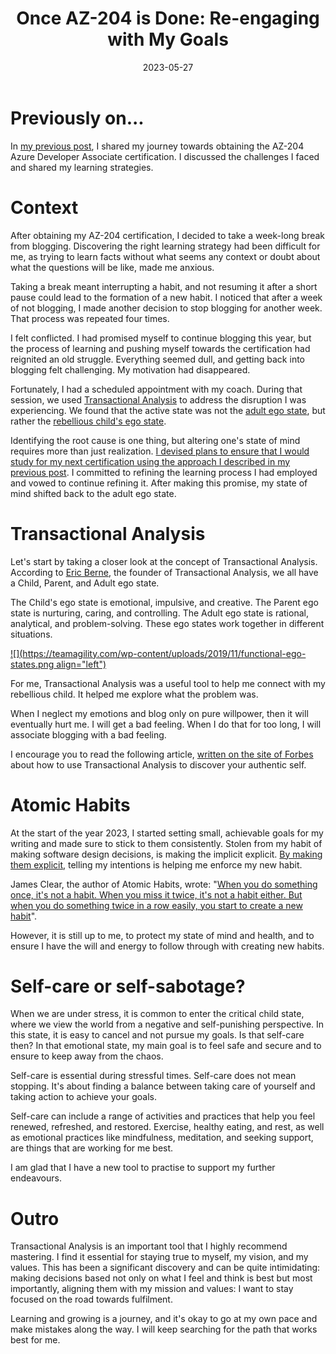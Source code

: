 ﻿---
date: 2023-05-27
title: "Once AZ-204 is Done: Re-engaging with My Goals"
seoTitle: "AZ-204 Completed: Refocus on Your Objectives"
seoDescription: "Boost blogging motivation post-AZ-204 using Transactional Analysis, Atomic Habits, and self-care for goal achievement and productivity"
datePublished: Sat May 27 2023 18:38:52 GMT+0000 (Coordinated Universal Time)
cuid: cli6c5epo000109l75myn3b3k
slug: once-az-204-is-done-re-engaging-with-my-goals
cover: /assets/images/blog/once-az-204-is-done-re-engaging-with-my-goals/2023-05-27-once-az-204-is-done-re-engaging-with-my-goals.cover.jpg
tags: self-care, atomichabits, transactionalanalysis

---

# Previously on...

In [my previous post](https://dotnet.kriebbels.me/advancing-towards-the-az-204-certification-victories-and-hurdles), I shared my journey towards obtaining the AZ-204 Azure Developer Associate certification. I discussed the challenges I faced and shared my learning strategies.

# Context

After obtaining my AZ-204 certification, I decided to take a week-long break from blogging. Discovering the right learning strategy had been difficult for me, as trying to learn facts without what seems any context or doubt about what the questions will be like, made me anxious.

Taking a break meant interrupting a habit, and not resuming it after a short pause could lead to the formation of a new habit. I noticed that after a week of not blogging, I made another decision to stop blogging for another week. That process was repeated four times.

I felt conflicted. I had promised myself to continue blogging this year, but the process of learning and pushing myself towards the certification had reignited an old struggle. Everything seemed dull, and getting back into blogging felt challenging. My motivation had disappeared.

Fortunately, I had a scheduled appointment with my coach. During that session, we used [Transactional Analysis](https://www.simplypsychology.org/transactional-analysis-eric-berne.html) to address the disruption I was experiencing. We found that the active state was not the [adult ego state](https://www.careershodh.com/transactional-analysis-meaning-ego-states-child-ego-parent-ego-adult-ego/#2Adult_Ego_State), but rather the [rebellious child's ego state](https://www.careershodh.com/transactional-analysis-meaning-ego-states-child-ego-parent-ego-adult-ego/#D_Rebellious_Child_RC).

Identifying the root cause is one thing, but altering one's state of mind requires more than just realization. [I devised plans to ensure that I would study for my next certification using the approach I described in my previous post](https://dotnet.kriebbels.me/advancing-towards-the-az-204-certification-victories-and-hurdles). I committed to refining the learning process I had employed and vowed to continue refining it. After making this promise, my state of mind shifted back to the adult ego state.

# Transactional Analysis

Let's start by taking a closer look at the concept of Transactional Analysis. According to [Eric Berne](https://en.wikipedia.org/wiki/Eric_Berne), the founder of Transactional Analysis, we all have a Child, Parent, and Adult ego state.

The Child's ego state is emotional, impulsive, and creative. The Parent ego state is nurturing, caring, and controlling. The Adult ego state is rational, analytical, and problem-solving. These ego states work together in different situations.

[![](https://teamagility.com/wp-content/uploads/2019/11/functional-ego-states.png align="left")](https://intactacademy.com/back-to-basics-executive-coaching-series-the-function-of-ego-states-how-to-communicate-effectively/#!form/Email)

For me, Transactional Analysis was a useful tool to help me connect with my rebellious child. It helped me explore what the problem was.

When I neglect my emotions and blog only on pure willpower, then it will eventually hurt me. I will get a bad feeling. When I do that for too long, I will associate blogging with a bad feeling.

I encourage you to read the following article, [written on the site of Forbes](https://www.forbes.com/sites/forbescoachescouncil/2023/03/09/how-to-use-transactional-analysis-to-discover-your-authentic-self/) about how to use Transactional Analysis to discover your authentic self.

# Atomic Habits

At the start of the year 2023, I started setting small, achievable goals for my writing and made sure to stick to them consistently. Stolen from my habit of making software design decisions, is making the implicit explicit. [By making them explicit](https://ardalis.com/make-implicit-explicit/), telling my intentions is helping me enforce my new habit.

James Clear, the author of Atomic Habits, wrote: "[When you do something once, it's not a habit. When you miss it twice, it's not a habit either. But when you do something twice in a row easily, you start to create a new habit](https://www.goodreads.com/quotes/9868917-missing-once-is-an-accident-missing-twice-is-the-start)".

However, it is still up to me, to protect my state of mind and health, and to ensure I have the will and energy to follow through with creating new habits.

# Self-care or self-sabotage?

When we are under stress, it is common to enter the critical child state, where we view the world from a negative and self-punishing perspective. In this state, it is easy to cancel and not pursue my goals. Is that self-care then? In that emotional state, my main goal is to feel safe and secure and to ensure to keep away from the chaos.

Self-care is essential during stressful times. Self-care does not mean stopping. It's about finding a balance between taking care of yourself and taking action to achieve your goals.

Self-care can include a range of activities and practices that help you feel renewed, refreshed, and restored. Exercise, healthy eating, and rest, as well as emotional practices like mindfulness, meditation, and seeking support, are things that are working for me best.

I am glad that I have a new tool to practise to support my further endeavours.

# Outro

Transactional Analysis is an important tool that I highly recommend mastering. I find it essential for staying true to myself, my vision, and my values. This has been a significant discovery and can be quite intimidating: making decisions based not only on what I feel and think is best but most importantly, aligning them with my mission and values: I want to stay focused on the road towards fulfilment.

Learning and growing is a journey, and it's okay to go at my own pace and make mistakes along the way. I will keep searching for the path that works best for me.


